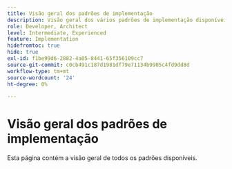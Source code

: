 ```yaml
---
title: Visão geral dos padrões de implementação
description: Visão geral dos vários padrões de implementação disponíveis para o Adobe Target
role: Developer, Architect
level: Intermediate, Experienced
feature: Implementation
hidefromtoc: true
hide: true
exl-id: f1be99d6-2882-4a05-8441-65f356109cc7
source-git-commit: c0cb491c187d1981df79e71134b9905c4fd9dd8d
workflow-type: tm+mt
source-wordcount: '24'
ht-degree: 0%

---
```


# Visão geral dos padrões de implementação

Esta página contém a visão geral de todos os padrões disponíveis.
